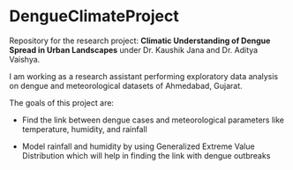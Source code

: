 # DengueClimateProject

Repository for the research project: **Climatic Understanding of Dengue Spread in Urban Landscapes** under Dr. Kaushik Jana and Dr. Aditya Vaishya.

I am working as a research assistant performing exploratory data analysis on dengue and meteorological datasets of Ahmedabad, Gujarat.

The goals of this project are:

- Find the link between dengue cases and meteorological parameters like temperature, humidity, and rainfall

- Model rainfall and humidity by using Generalized Extreme Value Distribution which will help in finding the link with dengue outbreaks
